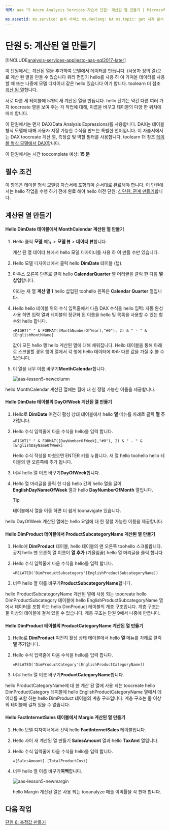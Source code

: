 ```yaml
---
제목: aaa "5 Azure Analysis Services 자습서 단원: 계산된 열 만들기 | Microsoft Docs "설명: toocreate hello Azure Analysis Services tutorial 프로젝트의 열을 계산 하는 방법을 설명 합니다. 서비스: 분석 서비스 documentationcenter: ' 작성자: minewiskan 관리자: erikre 편집기: ' 태그: '

ms.assetid: ms.service: 분석 서비스 ms.devlang: NA ms.topic: get 시작 문서 ms.tgt_pltfrm: NA ms.workload: na ms.date: 06/01/2017 ms.author: owend
---
```

# <a name="lesson-5-create-calculated-columns"></a>단원 5: 계산된 열 만들기

[!INCLUDE[analysis-services-appliesto-aas-sql2017-later](../../../includes/analysis-services-appliesto-aas-sql2017-later.md)]

이 단원에서는 계산된 열을 추가하여 모델에서 데이터를 만듭니다. (사용자 정의 열)으로 계산 된 열을 만들 수 있습니다 쿼리 편집기 hello를 사용 하 여 가져올 데이터를 사용할 때 또는 나중에 모델 디자이너 같은 hello 있습니다 여기 합니다. toolearn 더 참조 [계산 된 열](https://docs.microsoft.com/sql/analysis-services/tabular-models/ssas-calculated-columns)합니다.
  
서로 다른 세 테이블에 5개의 새 계산된 열을 만듭니다. hello 단계는 약간 다른 여러 가지 toocreate 열을 보여 주는 각 작업에 대해, 이름을 바꾸고 테이블의 다양 한 위치에 배치 합니다.  

이 단원에서는 먼저 DAX(Data Analysis Expressions)를 사용합니다. DAX는 테이블 형식 모델에 대해 사용자 지정 가능한 수식을 만드는 특별한 언어입니다. 이 자습서에서는 DAX toocreate 계산 열, 측정값 및 역할 필터를 사용합니다. toolearn 더 참조 [테이블 형식 모델에서 DAX](https://docs.microsoft.com/sql/analysis-services/tabular-models/understanding-dax-in-tabular-models-ssas-tabular)합니다. 
  
이 단원에서는 시간 toocomplete 예상: **15 분**  
  
## <a name="prerequisites"></a>필수 조건  
이 항목은 테이블 형식 모델링 자습서에 포함되며 순서대로 완료해야 합니다. 이 단원에서는 hello 작업을 수행 하기 전에 완료 해야 hello 이전 단원: [4 단원: 관계 만들기](../tutorials/aas-lesson-4-create-relationships.md)합니다. 
  
## <a name="create-calculated-columns"></a>계산된 열 만들기  
  
#### <a name="create-a-monthcalendar-calculated-column-in-hello-dimdate-table"></a>Hello DimDate 테이블에서 MonthCalendar 계산된 열 만들기  
  
1.  Hello 클릭 **모델** 메뉴 > **모델 뷰** > **데이터 뷰**합니다.  
  
    계산 된 열 데이터 뷰에서 hello 모델 디자이너를 사용 하 여 만들 수만 있습니다.  
  
2.  Hello 모델 디자이너에서 클릭 hello **DimDate** 테이블 (탭).  
  
3.  마우스 오른쪽 단추로 클릭 hello **CalendarQuarter** 열 머리글을 클릭 한 다음 **열 삽입**합니다.  
  
    이라는 새 열 **계산 열 1** hello 삽입된 toohello 왼쪽은 **Calendar Quarter** 열입니다.  
  
4.  Hello hello 테이블 위의 수식 입력줄에서 다음 DAX 수식을 hello 입력: 자동 완성 사용 하면 입력 열과 테이블의 정규화 된 이름을 hello 및 목록을 사용할 수 있는 함수와 hello 합니다.  
  
    ```  
    =RIGHT(" " & FORMAT([MonthNumberOfYear],"#0"), 2) & " - " & [EnglishMonthName]  
    ``` 
  
    값이 모든 hello 행 hello 계산된 열에 대해 채워집니다. Hello 테이블을 통해 아래로 스크롤할 경우 행이 열에서 각 행에 hello 데이터에 따라 다른 값을 가질 수 볼 수 있습니다.    
  
5.  이 열을 너무 이름 바꾸기**MonthCalendar**합니다. 

    ![aas-lesson5-newcolumn](../tutorials/media/aas-lesson5-newcolumn.png) 
  
hello MonthCalendar 계산된 열에는 월에 대 한 정렬 가능한 이름을 제공합니다.  
  
#### <a name="create-a-dayofweek-calculated-column-in-hello-dimdate-table"></a>Hello DimDate 테이블의 DayOfWeek 계산된 열 만들기  
  
1.  Hello로 **DimDate** 여전히 활성 상태 테이블에서 hello **열** 메뉴를 차례로 클릭 **열 추가**합니다.  
  
2.  Hello 수식 입력줄에 다음 수식을 hello를 입력 합니다.  
    
    ```
    =RIGHT(" " & FORMAT([DayNumberOfWeek],"#0"), 2) & " - " & [EnglishDayNameOfWeek]  
    ```
    
    Hello 수식 작성을 마쳤으면 ENTER 키를 누릅니다. 새 열 hello toohello hello 테이블의 맨 오른쪽에 추가 됩니다.  
  
3.  너무 hello 열 이름 바꾸기**DayOfWeek**합니다.  
  
4.  Hello 열 머리글을 클릭 한 다음 hello 간의 hello 열을 끌어 **EnglishDayNameOfWeek** 열과 hello **DayNumberOfMonth** 열입니다.  
  
    > [!TIP]  
    > 테이블에서 열을 이동 하면 더 쉽게 toonavigate 있습니다.  
  
hello DayOfWeek 계산된 열에는 hello 요일에 대 한 정렬 가능한 이름을 제공합니다.  
  
#### <a name="create-a-productsubcategoryname-calculated-column-in-hello-dimproduct-table"></a>Hello DimProduct 테이블에서 ProductSubcategoryName 계산된 열 만들기  
  
  
1.  Hello에 **DimProduct** 테이블, hello 테이블의 맨 오른쪽 toohello 스크롤합니다. 공지 hello 맨 오른쪽 열 이름이 **열 추가** (기울임꼴) hello 열 머리글을 클릭 합니다.  
  
2.  Hello 수식 입력줄에 다음 수식을 hello를 입력 합니다.  
    
    ```
    =RELATED('DimProductSubcategory'[EnglishProductSubcategoryName])  
    ```
  
3.  너무 hello 열 이름 바꾸기**ProductSubcategoryName**합니다.  
  
hello ProductSubcategoryName 계산된 열에 사용 되는 toocreate hello DimProductSubcategory 테이블에 hello EnglishProductSubcategoryName 열에서 데이터를 포함 하는 hello DimProduct 테이블의 계층 구조입니다. 계층 구조는 둘 이상의 테이블에 걸쳐 있을 수 없습니다. 계층 구조는 단원 9에서 나중에 만듭니다.  
  
#### <a name="create-a-productcategoryname-calculated-column-in-hello-dimproduct-table"></a>Hello DimProduct 테이블의 ProductCategoryName 계산된 열 만들기  
  
1.  Hello로 **DimProduct** 여전히 활성 상태 테이블에서 hello **열** 메뉴를 차례로 클릭 **열 추가**합니다.  
  
2.  Hello 수식 입력줄에 다음 수식을 hello를 입력 합니다.  
  
    ```
    =RELATED('DimProductCategory'[EnglishProductCategoryName]) 
    ```
    
3.  너무 hello 열 이름 바꾸기**ProductCategoryName**합니다.  
  
hello ProductCategoryName에 대 한 계산 된 열에 사용 되는 toocreate hello DimProductCategory 테이블에 hello EnglishProductCategoryName 열에서 데이터를 포함 하는 hello DimProduct 테이블의 계층 구조입니다. 계층 구조는 둘 이상의 테이블에 걸쳐 있을 수 없습니다.  
  
#### <a name="create-a-margin-calculated-column-in-hello-factinternetsales-table"></a>Hello FactInternetSales 테이블에서 Margin 계산된 열 만들기  
  
1.  Hello 모델 디자이너에서 선택 hello **FactInternetSales** 테이블입니다.  
  
2.  Hello 사이 새 계산된 열 만들기 **SalesAmount** 열과 hello **TaxAmt** 열입니다.  
  
3.  Hello 수식 입력줄에 다음 수식을 hello를 입력 합니다.  
  
    ```
    =[SalesAmount]-[TotalProductCost]
    ``` 

4.  너무 hello 열 이름 바꾸기**여백**합니다.  
 
      ![aas-lesson5-newmargin](../tutorials/media/aas-lesson5-newmargin.png)
      
    hello Margin 계산된 열은 사용 되는 tooanalyze 매출 이익률을 각 판매 합니다.  
  
## <a name="whats-next"></a>다음 작업
[단원 6: 측정값 만들기](../tutorials/aas-lesson-6-create-measures.md)
  
  
  
